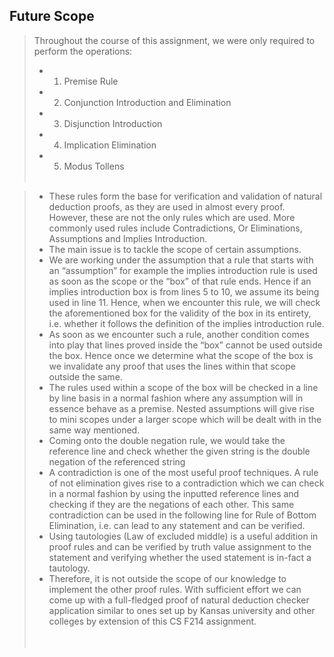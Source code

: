 ## Future Scope

> Throughout the course of this assignment, we were only required to perform the operations:
> -  1) Premise Rule
> -  2) Conjunction Introduction and Elimination
> -  3) Disjunction Introduction
> -  4) Implication Elimination
> -  5) Modus Tollens <br><br>

>
> - These rules form the base for verification and validation of natural deduction proofs, as they are used in almost every proof. However, these are not the only rules which are used. More commonly used rules include Contradictions, Or Eliminations, Assumptions and Implies Introduction.
> - The main issue is to tackle the scope of certain assumptions.
> - We are working under the assumption that a rule that starts with an “assumption” for example the implies introduction rule is used as soon as the scope or the “box” of that rule ends. Hence if an implies introduction box is from lines 5 to 10, we assume its being used in line 11. Hence, when we encounter this rule, we will check the aforementioned box for the validity of the box in its entirety, i.e. whether it follows the definition of the implies introduction rule.
> - As soon as we encounter such a rule, another condition comes into play that lines proved inside the “box” cannot be used outside the box. Hence once we determine what the scope of the box is we invalidate any proof that uses the lines within that scope outside the same.
> - The rules used within a scope of the box will be checked in a line by line basis in a normal fashion where any assumption will in essence behave as a premise. Nested assumptions will give rise to mini scopes under a larger scope which will be dealt with in the same way mentioned.
> - Coming onto the double negation rule, we would take the reference line and check whether the given string is the double negation of the referenced string
> - A contradiction is one of the most useful proof techniques. A rule of not elimination gives rise to a contradiction which we can check in a normal fashion by using the inputted reference lines and checking if they are the negations of each other. This same contradiction can be used in the following line for Rule of Bottom Elimination, i.e. can lead to any statement and can be verified.
> - Using tautologies (Law of excluded middle) is a useful addition in proof rules and can be verified by truth value assignment to the statement and verifying whether the used statement is in-fact a tautology.
> - Therefore, it is not outside the scope of our knowledge to implement the other proof rules. With sufficient effort we can come up with a full-fledged proof of natural deduction checker application similar to ones set up by Kansas university and other colleges by extension of this CS F214 assignment. <br><br><br>

